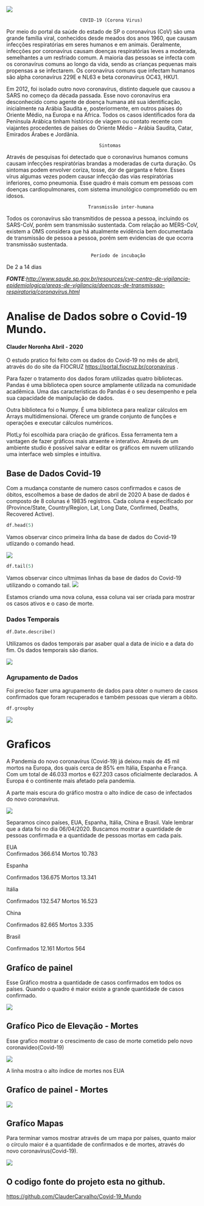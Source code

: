 



![](https://github.com/ClauderCarvalho/Covid-19_Mundo/blob/master/covid19.jpg)


                               COVID-19 (Corona Virus)

Por meio do portal da saúde do estado de SP o coronavírus (CoV) são uma grande família viral, conhecidos desde meados dos anos 1960, que causam infecções respiratórias em seres humanos e em animais. Geralmente, infecções por coronavírus causam doenças respiratórias leves a moderada, semelhantes a um resfriado comum. A maioria das pessoas se infecta com os coronavírus comuns ao longo da vida, sendo as crianças pequenas mais propensas a se infectarem. Os coronavírus comuns que infectam humanos são alpha coronavírus 229E e NL63 e beta coronavírus OC43, HKU1.

Em 2012, foi isolado outro novo coronavírus, distinto daquele que causou a SARS no começo da década passada. Esse novo coronavírus era desconhecido como agente de doença humana até sua identificação, inicialmente na Arábia Saudita e, posteriormente, em outros países do Oriente Médio, na Europa e na África. Todos os casos identificados fora da Península Arábica tinham histórico de viagem ou contato recente com viajantes procedentes de países do Oriente Médio – Arábia Saudita, Catar, Emirados Árabes e Jordânia.

                                      Sintomas

Através de pesquisas foi detectado que o  coronavírus humanos comuns causam infecções respiratórias brandas a moderadas de curta duração. Os sintomas podem envolver coriza, tosse, dor de garganta e febre. Esses vírus algumas vezes podem causar infecção das vias respiratórias inferiores, como pneumonia. Esse quadro é mais comum em pessoas com doenças cardiopulmonares, com sistema imunológico comprometido ou em idosos.

                                  Transmissão inter-humana
 
Todos os coronavírus são transmitidos de pessoa a pessoa, incluindo os SARS-CoV, porém sem transmissão sustentada. Com relação ao MERS-CoV, existem a OMS considera que há atualmente evidência bem documentada de transmissão de pessoa a pessoa, porém sem evidencias de que ocorra transmissão sustentada.


                                   Período de incubação

De 2 a 14 dias

_**FONTE**:http://www.saude.sp.gov.br/resources/cve-centro-de-vigilancia-epidemiologica/areas-de-vigilancia/doencas-de-transmissao-respiratoria/coronavirus.html_







# Analise de Dados sobre o Covid-19 Mundo.
#### Clauder Noronha Abril -  2020



O estudo pratico foi feito com os dados do Covid-19 no mês de abril, através do do site da FIOCRUZ
https://portal.fiocruz.br/coronavirus . 

Para fazer o tratamento dos dados foram utilizadas quatro bibliotecas. Pandas é uma biblioteca open source amplamente utilizada na comunidade acadêmica. Uma das caracteristicas do Pandas é o seu desempenho e pela sua capacidade de manipulação de dados.

Outra biblioteca foi o Numpy. É uma biblioteca para realizar cálculos em Arrays multidimensionai. Oferece um grande conjunto de funções e operações e executar cálculos numéricos. 

PlotLy foi escolhida para criação de gráficos. 
Essa ferramenta tem a vantagen de fazer gráficos mais atraente e interativo. Através de um ambiente studio é possível salvar e editar os gráficos em nuvem utilizando uma interface web simples e intuitiva.





## Base de Dados Covid-19
Com a mudança constante de numero casos confirmados e casos de óbitos, escolhemos a base de dados de abril de 2020
A base de dados  é composto de 8 colunas é 19835 registros. Cada coluna é especificado por (Province/State, Country/Region, Lat, Long	Date, Confirmed,	Deaths, Recovered	Active).


 ```python
 df.head(5)
 ```

Vamos observar cinco primeira linha da base de dados do Covid-19 utlizando o comando head.

![](https://github.com/ClauderCarvalho/Covid-19_Mundo/blob/master/head.png)




```python
df.tail(5)
```

Vamos observar cinco ultmimas linhas da base de dados do Covid-19 utilizando o comando tail.
![](https://github.com/ClauderCarvalho/Covid-19_Mundo/blob/master/Tail.png)



Estamos criando uma nova coluna, essa coluna vai ser criada para mostrar os casos ativos e o caso de morte.





### Dados Temporais


```python
df.Date.describe()
```
Utilizamos os dados temporais par asaber qual a data de inicio e a data do fim. Os dados temporais são diarios.

![](https://github.com/ClauderCarvalho/Covid-19_Mundo/blob/master/Temporais.png)







### Agrupamento de Dados

Foi preciso fazer uma agrupamento de dados para obter o numero de casos confirmados que foram recuperados e também pessoas que vieram a óbito.

```python
df.groupby
```
![](https://github.com/ClauderCarvalho/Covid-19_Mundo/blob/master/agrupamento.png)




# Graficos

A Pandemia do novo coronavírus (Covid-19) já deixou mais de 45 mil mortos na Europa, dos quais cerca de 85% em Itália, Espanha e França.
Com um total de 46.033 mortos e 627.203 casos oficialmente declarados. A Europa é o continente mais afetado pela pandemia.

A parte mais escura do gráfico mostra o alto índice de caso de infectados do novo coronavírus.

![](https://github.com/ClauderCarvalho/Covid-19_Mundo/blob/master/mapaCasoLongoTempo.png)


Separamos cinco países, EUA, Espanha, Itália, China e Brasil. Vale lembrar que a data foi no dia 06/04/2020. Buscamos mostrar a quantidade de pessoas confirmada e a quantidade de pessoas mortas em cada país.


EUA  
Confirmados                366.614
Mortos                      10.783



Espanha

Confirmados               136.675
Mortos                     13.341



Itália

Confirmados            132.547
Mortos                  16.523


China

Confirmados                 82.665
Mortos                        3.335  


Brasil

Confirmados             12.161
Mortos                     564


## Grafíco de painel

Esse Gráfico mostra a quantidade de casos confirmados em todos os países. Quando o quadro é maior existe a grande quantidade de casos confirmado.

![](https://github.com/ClauderCarvalho/Covid-19_Mundo/blob/master/CasosConfirmados.png)



## Grafíco Pico de Elevação  - Mortes

Esse grafíco mostrar o crescimento de caso de morte cometido pelo novo coronavìdeo(Covid-19)

![](https://github.com/ClauderCarvalho/Covid-19_Mundo/blob/master/CasosConfirmados1.png)

A linha mostra o alto índice de mortes nos EUA


## Grafíco de painel -  Mortes

![](https://github.com/ClauderCarvalho/Covid-19_Mundo/blob/master/MOrtesConfirmada.png)


## Grafíco Mapas

Para terminar vamos mostrar através de um mapa por países, quanto maior o círculo maior é a quantidade de confirmados e de mortes, através do novo coronavìrus(Covid-19). 

![](https://github.com/ClauderCarvalho/Covid-19_Mundo/blob/master/PaisesComMaiorNUmerodeCaso.png)




 
 
 ## O codigo fonte do projeto esta no github. 
https://github.com/ClauderCarvalho/Covid-19_Mundo


